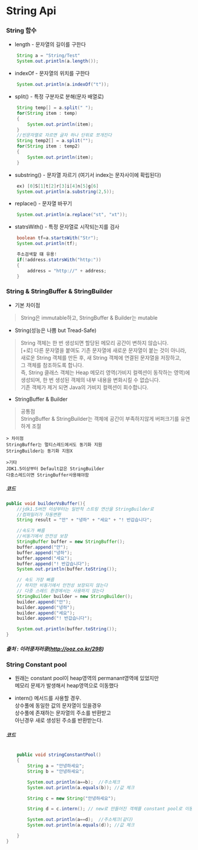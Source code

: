 # String Api

### String 함수

- length - 문자열의 길이를 구한다

```java
	String a = "String/Test"
	System.out.println(a.length());
```

- indexOf - 문자열의 위치를 구한다

```java
	System.out.println(a.indexOf("t"));
```

- split() - 특정 구분자로 분해(문자 배열로)

```java
	String temp[] = a.split(" ");
	for(String item : temp)
	{
		System.out.println(item);
	}
	//빈문자열로 자르면 글자 하나 단위로 쪼개진다
	String temp2[] = a.split("");
	for(String item : temp2)
	{
		System.out.println(item);
	}
```

- substring() - 문자열 자르기 (여기서 index는 문자사이에 확립된다)

```java
	ex) [0]S[1]t[2]r[3]i[4]n[5]g[6]
	System.out.println(a.substring(2,5));
```

- replace() - 문자열 바꾸기

```java
	System.out.println(a.replace("st", "xt"));
```

- statrsWith() - 특정 문자열로 시작되는지를 검사

```java
	boolean tf=a.startsWith("Str");
	System.out.println(tf);

	주소검색할 떄 유용!
	if(!address.statrsWith("http:"))
	{
		address = "http://" + address;
	}
```
### String & StringBuffer & StringBuilder
- 기본 차이점
>String은 immutable하고, StringBuffer & Builder는 mutable

- String(성능은 나쁨 but Tread-Safe)
>String 객체는 한 번 생성되면 할당된 메모리 공간이 변하지 않습니다.   
[+로] 다른 문자열을 붙여도 기존 문자열에 새로운 문자열이 붙는 것이 아니라,   
새로운 String 객체를 만든 후, 새 String 객체에 연결된 문자열을 저장하고,  
그 객체를 참조하도록 합니다.   
즉, String 클래스 객체는 Heap 메모리 영역(가비지 컬렉션이 동작하는 영역)에  
생성되며, 한 번 생성된 객체의 내부 내용을 변화시킬 수 없습니다.   
기존 객체가 제거 되면 Java의 가비지 컬렉션이 회수합니다.

- StringBuffer & Builder  
> 공통점   
StringBuffer & StringBuilder는 객체에 공간이 부족하지않게 버퍼크기를 유연하게 조절  

	> 차이점  
	StringBuffer는 멀티스레드에서도 동기화 지원  
	StringBuilder는 동기화 지원X

	>기타  
	JDK1.5이상부터 Default값은 StringBuilder  
	다중스레드이면 StringBuffer사용해야함

##### 코드

```java
public void builderVsBuffer(){
	//jdk1.5버전 이상부터는 일반적 스트링 연산을 StringBuilder로
	//컴파일러가 자동변환
	String result = "안" + "녕하" + "세요" + "! 반갑습니다";

	//속도가 빠름
	//비동기에서 안전성 보장
	StringBuffer buffer = new StringBuffer();
	buffer.append("안");
	buffer.append("녕하");
	buffer.append("세요");
	buffer.append("! 반갑습니다");
	System.out.println(buffer.toString());

	// 속도 가장 빠름
	// 하지만 비동기에서 안전성 보장되지 않는다
	// 다중 스레드 환경에서는 사용하지 않는다
	StringBuilder builder = new StringBuilder();
	builder.append("안");
	builder.append("녕하");
	builder.append("세요");
	builder.append("! 반갑습니다");

	System.out.println(buffer.toString());
}
```
##### 출처 : 이러쿵저러쿵(http://ooz.co.kr/298)

### String Constant pool

- 원래는 constant pool이 heap영역의 permanant영역에 있었지만  
메모리 문제가 발생해서 heap영역으로 이동했다

- intern() 메서드를 사용할 경우.   
  상수풀에 동일한 값의 문자열이 있을경우   
	상수풀에 존재하는 문자열의 주소를 반환받고  
	아닌경우 새로 생성된 주소를 반환받는다.  

##### 코드

```java

	public void stringConstantPool()
	{
		String a = "안녕하세요";
		String b = "안녕하세요";

		System.out.println(a==b);  //주소체크
		System.out.println(a.equals(b)); //값 체크

		String c = new String("안녕하세요");

		String d = c.intern(); // new로 만들어진 객체를 constant pool로 이동시킨다.

		System.out.println(a==d);  //주소체크(같다)
		System.out.println(a.equals(d)); //값 체크

	}		
}
```
